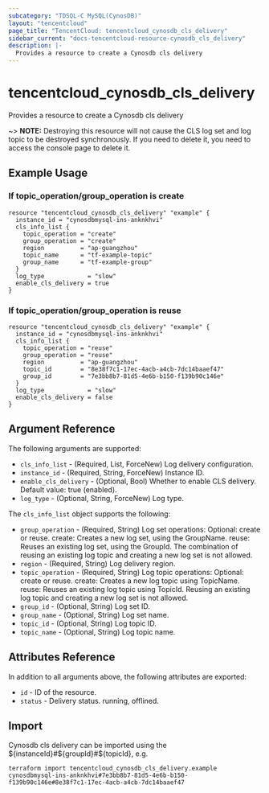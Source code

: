 ```yaml
---
subcategory: "TDSQL-C MySQL(CynosDB)"
layout: "tencentcloud"
page_title: "TencentCloud: tencentcloud_cynosdb_cls_delivery"
sidebar_current: "docs-tencentcloud-resource-cynosdb_cls_delivery"
description: |-
  Provides a resource to create a Cynosdb cls delivery
---
```


# tencentcloud_cynosdb_cls_delivery

Provides a resource to create a Cynosdb cls delivery

~> **NOTE:** Destroying this resource will not cause the CLS log set and log topic to be destroyed synchronously. If you need to delete it, you need to access the console page to delete it.

## Example Usage

### If topic_operation/group_operation is create

```hcl
resource "tencentcloud_cynosdb_cls_delivery" "example" {
  instance_id = "cynosdbmysql-ins-anknkhvi"
  cls_info_list {
    topic_operation = "create"
    group_operation = "create"
    region          = "ap-guangzhou"
    topic_name      = "tf-example-topic"
    group_name      = "tf-example-group"
  }
  log_type            = "slow"
  enable_cls_delivery = true
}
```

### If topic_operation/group_operation is reuse

```hcl
resource "tencentcloud_cynosdb_cls_delivery" "example" {
  instance_id = "cynosdbmysql-ins-anknkhvi"
  cls_info_list {
    topic_operation = "reuse"
    group_operation = "reuse"
    region          = "ap-guangzhou"
    topic_id        = "8e38f7c1-17ec-4acb-a4cb-7dc14baaef47"
    group_id        = "7e3bb8b7-81d5-4e6b-b150-f139b90c146e"
  }
  log_type            = "slow"
  enable_cls_delivery = false
}
```

## Argument Reference

The following arguments are supported:

* `cls_info_list` - (Required, List, ForceNew) Log delivery configuration.
* `instance_id` - (Required, String, ForceNew) Instance ID.
* `enable_cls_delivery` - (Optional, Bool) Whether to enable CLS delivery. Default value: true (enabled).
* `log_type` - (Optional, String, ForceNew) Log type.

The `cls_info_list` object supports the following:

* `group_operation` - (Required, String) Log set operations: Optional: create or reuse. create: Creates a new log set, using the GroupName. reuse: Reuses an existing log set, using the GroupId. The combination of reusing an existing log topic and creating a new log set is not allowed.
* `region` - (Required, String) Log delivery region.
* `topic_operation` - (Required, String) Log topic operations: Optional: create or reuse. create: Creates a new log topic using TopicName. reuse: Reuses an existing log topic using TopicId. Reusing an existing log topic and creating a new log set is not allowed.
* `group_id` - (Optional, String) Log set ID.
* `group_name` - (Optional, String) Log set name.
* `topic_id` - (Optional, String) Log topic ID.
* `topic_name` - (Optional, String) Log topic name.

## Attributes Reference

In addition to all arguments above, the following attributes are exported:

* `id` - ID of the resource.
* `status` - Delivery status. running, offlined.


## Import

Cynosdb cls delivery can be imported using the ${instanceId}#${groupId}#${topicId}, e.g.

```
terraform import tencentcloud_cynosdb_cls_delivery.example cynosdbmysql-ins-anknkhvi#7e3bb8b7-81d5-4e6b-b150-f139b90c146e#8e38f7c1-17ec-4acb-a4cb-7dc14baaef47
```

